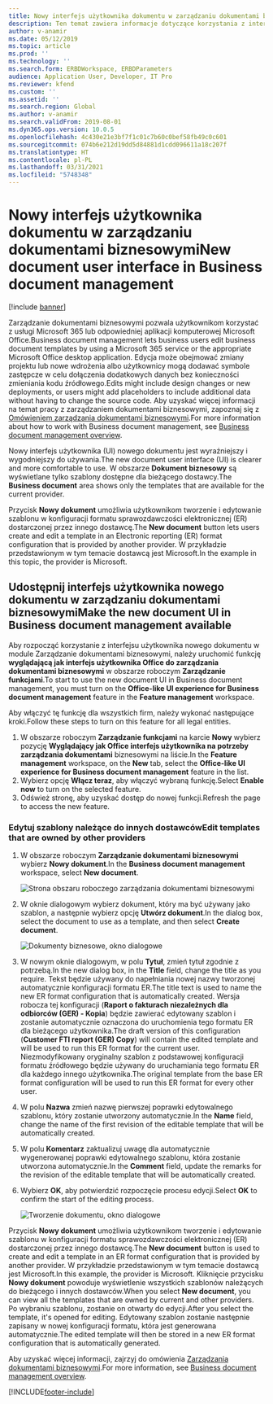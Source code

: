 ```yaml
---
title: Nowy interfejs użytkownika dokumentu w zarządzaniu dokumentami biznesowymi
description: Ten temat zawiera informacje dotyczące korzystania z interfejsu użytkownika nowego dokumentu w funkcji zarządzania dokumentami biznesowymi struktury modułu raportowania elektronicznego.
author: v-anamir
ms.date: 05/12/2019
ms.topic: article
ms.prod: ''
ms.technology: ''
ms.search.form: ERBDWorkspace, ERBDParameters
audience: Application User, Developer, IT Pro
ms.reviewer: kfend
ms.custom: ''
ms.assetid: ''
ms.search.region: Global
ms.author: v-anamir
ms.search.validFrom: 2019-08-01
ms.dyn365.ops.version: 10.0.5
ms.openlocfilehash: 4c430e21e3bf7f1c01c7b60c0bef58fb49c0c601
ms.sourcegitcommit: 074b6e212d19dd5d84881d1cdd096611a18c207f
ms.translationtype: HT
ms.contentlocale: pl-PL
ms.lasthandoff: 03/31/2021
ms.locfileid: "5748348"
---
```

# <a name="new-document-user-interface-in-business-document-management"></a><span data-ttu-id="27599-103">Nowy interfejs użytkownika dokumentu w zarządzaniu dokumentami biznesowymi</span><span class="sxs-lookup"><span data-stu-id="27599-103">New document user interface in Business document management</span></span>

[!include [banner](../includes/banner.md)]

<span data-ttu-id="27599-104">Zarządzanie dokumentami biznesowymi pozwala użytkownikom korzystać z usługi Microsoft 365 lub odpowiedniej aplikacji komputerowej Microsoft Office.</span><span class="sxs-lookup"><span data-stu-id="27599-104">Business document management lets business users edit business document templates by using a Microsoft 365 service or the appropriate Microsoft Office desktop application.</span></span> <span data-ttu-id="27599-105">Edycja może obejmować zmiany projektu lub nowe wdrożenia albo użytkownicy mogą dodawać symbole zastępcze w celu dołączenia dodatkowych danych bez konieczności zmieniania kodu źródłowego.</span><span class="sxs-lookup"><span data-stu-id="27599-105">Edits might include design changes or new deployments, or users might add placeholders to include additional data without having to change the source code.</span></span> <span data-ttu-id="27599-106">Aby uzyskać więcej informacji na temat pracy z zarządzaniem dokumentami biznesowymi, zapoznaj się z [Omówieniem zarządzania dokumentami biznesowymi](er-business-document-management.md).</span><span class="sxs-lookup"><span data-stu-id="27599-106">For more information about how to work with Business document management, see [Business document management overview](er-business-document-management.md).</span></span>

<span data-ttu-id="27599-107">Nowy interfejs użytkownika (UI) nowego dokumentu jest wyraźniejszy i wygodniejszy do używania.</span><span class="sxs-lookup"><span data-stu-id="27599-107">The new document user interface (UI) is clearer and more comfortable to use.</span></span> <span data-ttu-id="27599-108">W obszarze **Dokument biznesowy** są wyświetlane tylko szablony dostępne dla bieżącego dostawcy.</span><span class="sxs-lookup"><span data-stu-id="27599-108">The **Business document** area shows only the templates that are available for the current provider.</span></span>

<span data-ttu-id="27599-109">Przycisk **Nowy dokument** umożliwia użytkownikom tworzenie i edytowanie szablonu w konfiguracji formatu sprawozdawczości elektronicznej (ER) dostarczonej przez innego dostawcę.</span><span class="sxs-lookup"><span data-stu-id="27599-109">The **New document** button lets users create and edit a template in an Electronic reporting (ER) format configuration that is provided by another provider.</span></span> <span data-ttu-id="27599-110">W przykładzie przedstawionym w tym temacie dostawcą jest Microsoft.</span><span class="sxs-lookup"><span data-stu-id="27599-110">In the example in this topic, the provider is Microsoft.</span></span>

## <a name="make-the-new-document-ui-in-business-document-management-available"></a><span data-ttu-id="27599-111">Udostępnij interfejs użytkownika nowego dokumentu w zarządzaniu dokumentami biznesowymi</span><span class="sxs-lookup"><span data-stu-id="27599-111">Make the new document UI in Business document management available</span></span>

<span data-ttu-id="27599-112">Aby rozpocząć korzystanie z interfejsu użytkownika nowego dokumentu w module Zarządzanie dokumentami biznesowymi, należy uruchomić funkcję **wyglądającą jak interfejs użytkownika Office do zarządzania dokumentami biznesowymi** w obszarze roboczym **Zarządzanie funkcjami**.</span><span class="sxs-lookup"><span data-stu-id="27599-112">To start to use the new document UI in Business document management, you must turn on the **Office-like UI experience for Business document management** feature in the **Feature management** workspace.</span></span>

<span data-ttu-id="27599-113">Aby włączyć tę funkcję dla wszystkich firm, należy wykonać następujące kroki.</span><span class="sxs-lookup"><span data-stu-id="27599-113">Follow these steps to turn on this feature for all legal entities.</span></span>

1. <span data-ttu-id="27599-114">W obszarze roboczym **Zarządzanie funkcjami** na karcie **Nowy** wybierz pozycję **Wyglądający jak Office interfejs użytkownika na potrzeby zarządzania dokumentami** biznesowymi na liście.</span><span class="sxs-lookup"><span data-stu-id="27599-114">In the **Feature management** workspace, on the **New** tab, select the **Office-like UI experience for Business document management** feature in the list.</span></span>
2. <span data-ttu-id="27599-115">Wybierz opcję **Włącz teraz**, aby włączyć wybraną funkcję.</span><span class="sxs-lookup"><span data-stu-id="27599-115">Select **Enable now** to turn on the selected feature.</span></span>
3. <span data-ttu-id="27599-116">Odśwież stronę, aby uzyskać dostęp do nowej funkcji.</span><span class="sxs-lookup"><span data-stu-id="27599-116">Refresh the page to access the new feature.</span></span>

### <a name="edit-templates-that-are-owned-by-other-providers"></a><span data-ttu-id="27599-117">Edytuj szablony należące do innych dostawców</span><span class="sxs-lookup"><span data-stu-id="27599-117">Edit templates that are owned by other providers</span></span>

1. <span data-ttu-id="27599-118">W obszarze roboczym **Zarządzanie dokumentami biznesowymi** wybierz **Nowy dokument**.</span><span class="sxs-lookup"><span data-stu-id="27599-118">In the **Business document management** workspace, select **New document**.</span></span>

    ![Strona obszaru roboczego zarządzania dokumentami biznesowymi](./media/BDM_overview_new_template1.png)

2. <span data-ttu-id="27599-120">W oknie dialogowym wybierz dokument, który ma być używany jako szablon, a następnie wybierz opcję **Utwórz dokument**.</span><span class="sxs-lookup"><span data-stu-id="27599-120">In the dialog box, select the document to use as a template, and then select **Create document**.</span></span>

    ![Dokumenty biznesowe, okno dialogowe](./media/BDM_overview_new_template2.png)

3. <span data-ttu-id="27599-122">W nowym oknie dialogowym, w polu **Tytuł**, zmień tytuł zgodnie z potrzebą.</span><span class="sxs-lookup"><span data-stu-id="27599-122">In the new dialog box, in the **Title** field, change the title as you require.</span></span> <span data-ttu-id="27599-123">Tekst będzie używany do napełniania nowej nazwy tworzonej automatycznie konfiguracji formatu ER.</span><span class="sxs-lookup"><span data-stu-id="27599-123">The title text is used to name the new ER format configuration that is automatically created.</span></span> <span data-ttu-id="27599-124">Wersja robocza tej konfiguracji (**Raport o fakturach niezależnych dla odbiorców (GER) - Kopia**) będzie zawierać edytowany szablon i zostanie automatycznie oznaczona do uruchomienia tego formatu ER dla bieżącego użytkownika.</span><span class="sxs-lookup"><span data-stu-id="27599-124">The draft version of this configuration (**Customer FTI report (GER) Copy**) will contain the edited template and will be used to run this ER format for the current user.</span></span> <span data-ttu-id="27599-125">Niezmodyfikowany oryginalny szablon z podstawowej konfiguracji formatu źródłowego będzie używany do uruchamiania tego formatu ER dla każdego innego użytkownika.</span><span class="sxs-lookup"><span data-stu-id="27599-125">The original template from the base ER format configuration will be used to run this ER format for every other user.</span></span>
4. <span data-ttu-id="27599-126">W polu **Nazwa** zmień nazwę pierwszej poprawki edytowalnego szablonu, który zostanie utworzony automatycznie.</span><span class="sxs-lookup"><span data-stu-id="27599-126">In the **Name** field, change the name of the first revision of the editable template that will be automatically created.</span></span>
5. <span data-ttu-id="27599-127">W polu **Komentarz** zaktualizuj uwagę dla automatycznie wygenerowanej poprawki edytowalnego szablonu, która zostanie utworzona automatycznie.</span><span class="sxs-lookup"><span data-stu-id="27599-127">In the **Comment** field, update the remarks for the revision of the editable template that will be automatically created.</span></span>
6. <span data-ttu-id="27599-128">Wybierz **OK**, aby potwierdzić rozpoczęcie procesu edycji.</span><span class="sxs-lookup"><span data-stu-id="27599-128">Select **OK** to confirm the start of the editing process.</span></span>

    ![Tworzenie dokumentu, okno dialogowe](./media/BDM_overview_new_template3.png)

<span data-ttu-id="27599-130">Przycisk **Nowy dokument** umożliwia użytkownikom tworzenie i edytowanie szablonu w konfiguracji formatu sprawozdawczości elektronicznej (ER) dostarczonej przez innego dostawcę.</span><span class="sxs-lookup"><span data-stu-id="27599-130">The **New document** button is used to create and edit a template in an ER format configuration that is provided by another provider.</span></span> <span data-ttu-id="27599-131">W przykładzie przedstawionym w tym temacie dostawcą jest Microsoft.</span><span class="sxs-lookup"><span data-stu-id="27599-131">In this example, the provider is Microsoft.</span></span> <span data-ttu-id="27599-132">Kliknięcie przycisku **Nowy dokument** powoduje wyświetlenie wszystkich szablonów należących do bieżącego i innych dostawców.</span><span class="sxs-lookup"><span data-stu-id="27599-132">When you select **New document**, you can view all the templates that are owned by current and other providers.</span></span> <span data-ttu-id="27599-133">Po wybraniu szablonu, zostanie on otwarty do edycji.</span><span class="sxs-lookup"><span data-stu-id="27599-133">After you select the template, it's opened for editing.</span></span> <span data-ttu-id="27599-134">Edytowany szablon zostanie następnie zapisany w nowej konfiguracji formatu, która jest generowana automatycznie.</span><span class="sxs-lookup"><span data-stu-id="27599-134">The edited template will then be stored in a new ER format configuration that is automatically generated.</span></span>

<span data-ttu-id="27599-135">Aby uzyskać więcej informacji, zajrzyj do omówienia [Zarządzania dokumentami biznesowymi](er-business-document-management.md).</span><span class="sxs-lookup"><span data-stu-id="27599-135">For more information, see [Business document management overview](er-business-document-management.md).</span></span>


[!INCLUDE[footer-include](../../../includes/footer-banner.md)]